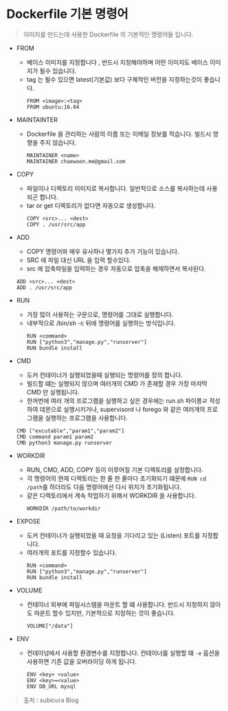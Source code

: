 # Dockerfile 기본 명령어

> 이미지를 만드는데 사용한 Dockerfile 의 기본적인 명령어들 입니다. 

- FROM 
  - 베이스 이미지를 지정합니다 , 반드시 지정해야하며 어떤 이미지도 베이스 이미지가 될수 있습니다. 
  - tag 는 될수 있으면 latest(기본값) 보다 구체적인 버전을 지정하는것이 좋습니다.
    ```docker
    FROM <image>:<tag>
    FROM ubuntu:16.04
    ```

- MAINTAINTER 
  - Dockerfile 을 관리하는 사람의 이름 또는 이메일 정보를 적습니다. 빌드시 영향을 주지 않습니다.
    ```docker
    MAINTAINER <name>
    MAINTAINER chaewoon.me@gmail.com
    ```

- COPY 
  - 파일이나 디렉토리 이미지로 복사합니다. 일반적으로 소스를 복사하는데 사용되곤 합니다.
  - tar or get 디렉토리가 없다면 자동으로 생성합니다.
    ```docker
    COPY <src>... <dest>
    COPY . /usr/src/app
    ```
- ADD 
  - COPY 명령어와 매우 유사하나 몇가지 추가 기능이 있습니다.
  -  SRC 에 파일 대신 URL 을 입력 할수있다. 
  -  src 에 압축파일을 입력하는 경우 자동으로 압축을 해제하면서 복사된다.
    ```docker
    ADD <src>... <dest>
    ADD . /usr/src/app
    ```
- RUN 
  - 가장 많이 사용하는 구문으로, 명령어를 그대로 실행합니다. 
  - 내부적으로 /bin/sh -c 뒤에 명령어를 실행하는 방식입니다.
    ```docker
    RUN <command>
    RUN ["python3","manage.py","runserver"]
    RUN bundle install
    ```


- CMD 
  - 도커 컨테이너가 실행되었을때 실행되는 명령어를 정의 합니다.
  -  빌드할 떄는 실행되지 않으며 여러개의 CMD 가 존재할 경우 가장 마지막 CMD 만 실행됩니다.
  -  한꺼번에 여러 개의 프로그램을 실행하고 싶은 경우에는 run.sh 파이릉ㄹ 작성하여 데몬으로 실행시키거나, supervisord 나 forego 와 같은 여러개의 프로그램을 실행하는 프로그램을 사용합니다.
    ```docker
    CMD ["excutable","param1","param2"]
    CMD command param1 param2
    CMD python3 manage.py runserver
    ```

- WORKDIR 
  - RUN, CMD, ADD, COPY 등이 이루어질 기본 디렉토리를 설정합니다. 
  - 각 명령어의 현재 디렉토리는 한 줄 한 줄마다 초기화되기 떄문에 ` RUN cd  /path `를 하더라도 다음 명령어에선 다시 위치가 초기화됩니다.
  - 같은 디렉토리에서 계속 작업하기 위해서 WORKDIR 을 사용합니다.
    ```docker
    WORKDIR /path/to/workdir
    ```

- EXPOSE 
  - 도커 컨테이너가 실행되었을 때 요청을 기다리고 있는 (Listen) 포트를 지정합니다. 
  - 여러개의 포트를 지정할수 있습니다.
    ```docker
    RUN <command>
    RUN ["python3","manage.py","runserver"]
    RUN bundle install
    ```    

- VOLUME
  - 컨테이너 외부에 파일시스템을 마운트 할 떄 사용합니다. 반드시 지정하지 않아도 마운트 할수 있지만, 기본적으로 지정하는 것이 좋습니다.
    ```docker
    VOLUME["/data"]
    ```

- ENV
  - 컨테이넝에서 사용할 환경변수를 지정합니다. 컨테이너를 실행할 떄 `-e` 옵션을 사용하면 기존 값을 오버라이딩 하게 됩니다.
    ```docker
    ENV <key> <value>
    ENV <key>=<value>
    ENV DB_URL mysql
    ```
    
 >  출처 : subicura Blog 
